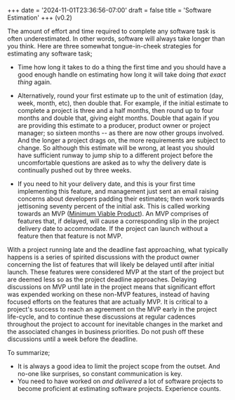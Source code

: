 +++
date = '2024-11-01T23:36:56-07:00'
draft = false 
title = 'Software Estimation'
+++
(v0.2)

The amount of effort and time required to complete any software task is often underestimated. In other words, software will always take longer than you think. Here are three somewhat tongue-in-cheek strategies for estimating any software task;

* Time how long it takes to do a thing the first time and you should have a good enough handle on estimating how long it will take doing *that exact thing* again.

* Alternatively, round your first estimate up to the unit of estimation (day, week, month, etc), then double that. For example, if the initial estimate to complete a project is three and a half months, then round up to four months and double that, giving eight months. Double that again if you are providing this estimate to a producer, product owner or project manager; so sixteen months -- as there are now other groups involved. And the longer a project drags on, the more requirements are subject to change. So although this estimate will be wrong, at least you should have sufficient runway to jump ship to a different project before the uncomfortable questions are asked as to why the delivery date is continually pushed out by three weeks. 

* If you need to hit your delivery date, and this is your first time implementing this feature, and management just sent an email raising concerns about developers padding their estimates; then work towards jettisoning seventy percent of the initial ask. This is called working towards an MVP ([Minimum Viable Product](https://en.wikipedia.org/wiki/Minimum_viable_product)). An MVP comprises of features that, if delayed, will cause a corresponding slip in the project delivery date to accommodate. If the project can launch without a feature then that feature is not MVP.

With a project running late and the deadline fast approaching, what typically happens is a series of spirited discussions with the product owner concerning the list of features that will likely be delayed until after initial launch. These features were considered MVP at the start of the project but are deemed less so as the project deadline approaches. Delaying discussions on MVP until late in the project means that significant effort was expended working on these non-MVP features, instead of having focused efforts on the features that are actually MVP. It is critical to a project's success to reach an agreement on the MVP early in the project life-cycle, and to continue these discussions at regular cadences throughout the project to account for inevitable changes in the market and the associated changes in business priorities. Do not push off these discussions until a week before the deadline.

To summarize;
* It is always a good idea to limit the project scope from the outset. And no-one like surprises, so constant communication is key.
* You need to have worked on *and delivered* a lot of software projects to become proficient at estimating software projects. Experience counts.

<!-- A difference between junior and senior software engineer, besides the amount of code written, is a senior engineer spends less time designing and developing code and more time communicating. Developing an understanding of the market and business and market eases communicating with other groups in the organizaiton understanding the business ask time understanding the business important to spend time understanding what is needed versus what is being asked for as well as any ramifications.  -->
